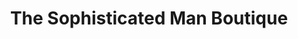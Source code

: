 ---
title: "The Sophisticated Man Boutique"
url: /milwaukee/the-sophisticated-man-boutique/
shop: clothes
---